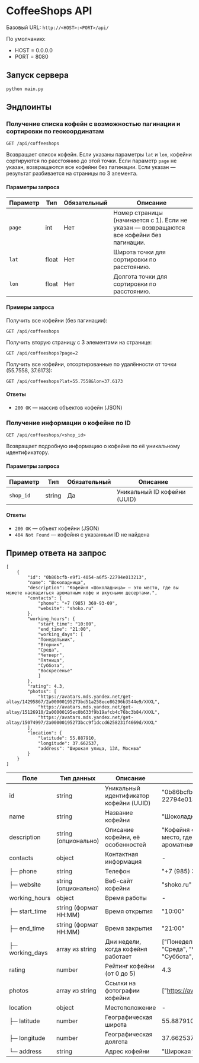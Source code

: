 # CoffeeShops API

Базовый URL: `http://<HOST>:<PORT>/api/`

По умолчанию:
* HOST = 0.0.0.0
* PORT = 8080

## Запуск сервера

```
python main.py
```

## Эндпоинты

### Получение списка кофейн с возможностью пагинации и сортировки по геокоординатам

```
GET /api/coffeeshops
```

Возвращает список кофейн. Если указаны параметры `lat` и `lon`, кофейни сортируются по расстоянию до этой точки.
Если параметр `page` не указан, возвращаются все кофейни без пагинации. Если указан — результат разбивается на страницы по 3 элемента.

#### Параметры запроса

| Параметр | Тип   | Обязательный | Описание                                                                                          |
|----------|-------|--------------|--------------------------------------------------------------------------------------------------|
| `page`   | int   | Нет          | Номер страницы (начинается с 1). Если не указан — возвращаются все кофейни без пагинации.         |
| `lat`    | float | Нет          | Широта точки для сортировки по расстоянию.                                                      |
| `lon`    | float | Нет          | Долгота точки для сортировки по расстоянию.                                                     |

#### Примеры запроса

Получить все кофейни (без пагинации):

`GET /api/coffeeshops`

Получить вторую страницу с 3 элементами на странице:

`GET /api/coffeeshops?page=2`

Получить все кофейни, отсортированные по удалённости от точки (55.7558, 37.6173):

`GET /api/coffeeshops?lat=55.7558&lon=37.6173`

#### Ответы
* `200 OK` — массив объектов кофейн (JSON)

### Получение информации о кофейне по ID

```
GET /api/coffeeshops/<shop_id>
```

Возвращает подробную информацию о кофейне по её уникальному идентификатору.

#### Параметры запроса

| Параметр | Тип   | Обязательный | Описание                                                                                          |
|----------|-------|--------------|--------------------------------------------------------------------------------------------------|
| `shop_id`   | string   | Да         | Уникальный ID кофейни (UUID) |

#### Ответы

* `200 OK` — объект кофейни (JSON)
* `404 Not Found` — кофейня с указанным ID не найдена

## Пример ответа на запрос

```
[
    {
        "id": "0b86bcfb-e9f1-4054-a6f5-22794e013213",
        "name": "Шоколадница",
        "description": "Кофейня «Шоколадница» — это место, где вы можете насладиться ароматным кофе и вкусными десертами.",
        "contacts": {
            "phone": "+7 (985) 369-93-09",
            "website": "shoko.ru"
        },
        "working_hours": {
            "start_time": "10:00",
            "end_time": "21:00",
            "working_days": [
            "Понедельник",
            "Вторник",
            "Среда",
            "Четверг",
            "Пятница",
            "Суббота",
            "Воскресенье"
            ]
        },
        "rating": 4.3,
        "photos": [
            "https://avatars.mds.yandex.net/get-altay/14295867/2a00000195273bd51a258ece86296b3544e9/XXXL",
            "https://avatars.mds.yandex.net/get-altay/15126910/2a00000195ec0b633f9b19afcb4c76bc3b84/XXXL",
            "https://avatars.mds.yandex.net/get-altay/15074997/2a00000195273bcc9f1dccd6258231f4669d/XXXL"
        ],
        "location": {
            "latitude": 55.887910,
            "longitude": 37.662537,
            "address": "Широкая улица, 13А, Москва"
        }
    }
]
```

| Поле           | Тип данных             | Описание                                        | Пример                                                                                     |
|----------------|-----------------------|------------------------------------------------|--------------------------------------------------------------------------------------------|
| id             | string                | Уникальный идентификатор кофейни (UUID)         | "0b86bcfb-e9f1-4054-a6f5-22794e013213"                                                    |
| name           | string                | Название кофейни                                | "Шоколадница"                                                                              |
| description    | string (опционально)  | Описание кофейни, её особенностей               | "Кофейня «Шоколадница» — это место, где вы можете насладиться ароматным кофе и десертами." |
| contacts       | object                | Контактная информация                           | -                                                                                          |
| ├─ phone       | string                | Телефон                                        | "+7 (985) 369-93-09"                                                                       |
| ├─ website     | string (опционально)  | Веб-сайт кофейни                               | "shoko.ru"                                                                                 |
| working_hours  | object                | Время работы                                   | -                                                                                          |
| ├─ start_time  | string (формат HH:MM) | Время открытия                                 | "10:00"                                                                                   |
| ├─ end_time    | string (формат HH:MM) | Время закрытия                                 | "21:00"                                                                                   |
| ├─ working_days| array из string       | Дни недели, когда кофейня работает              | ["Понедельник", "Вторник", "Среда", "Четверг", "Пятница", "Суббота", "Воскресенье"]       |
| rating        | number                | Рейтинг кофейни (от 0 до 5)                    | 4.3                                                                                        |
| photos        | array из string       | Ссылки на фотографии кофейни                    | ["https://avatars.mds.yandex.net/..."]                                                    |
| location      | object                | Местоположение                                 | -                                                                                          |
| ├─ latitude   | number                | Географическая широта                          | 55.887910                                                                                  |
| ├─ longitude  | number                | Географическая долгота                         | 37.662537                                                                                  |
| └─ address    | string                | Адрес кофейни                                  | "Широкая улица, 13А, Москва"                                                              |
